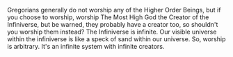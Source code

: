 Gregorians generally do not worship any of the Higher Order Beings, but if you choose to worship, worship The Most High God the Creator of the Infiniverse, but be warned, they probably have a creator too, so shouldn't you worship them instead? The Infiniverse is infinite. Our visible universe within the infiniverse is like a speck of sand within our universe. So, worship is arbitrary. It's an infinite system with infinite creators.
